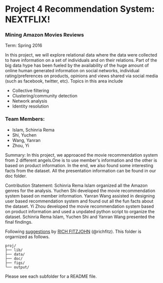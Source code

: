 # Project 4 Recommendation System: NEXTFLIX! 
### Mining Amazon Movies Reviews

Term: Spring 2016

In this project, we will explore relational data where the data were collected to have information on a set of individuals and on their relations. Part of the big data hype has been fueled by the availability of the huge amount of online human generated information on social networks, individual rating/preferences on products, opinions and views shared via social media (such as facebook, twitter, etc). Topics in this area include

- Collective filtering
- Clustering/community detection
- Network analysis
- Identity resolution

### Team Members:
- Islam, Schinria Rema
- Shi, Yuchen
- Wang, Yanran
- Zhou, Yi

Summary: In this project, we approaced the movie recommendation system from 2 different angels.One is to use member's information and the other is based on product information. In the end, we also found some interesting facts from the dataset. All the presentation information can be found in our doc folder. 

Contribution Statement: Schinria Rema Islam organized all the Amazon genres for the analysis. Yuchen Shi developed the movie recommendation system based on member information. Yanran Wang assisted in designing user based recommendation system and found out all the fun facts about the dataset. Yi Zhou developed the movie recommendation system based on product information and used a unpdated python script to organize the dataset.
Schinria Rema Islam, Yuchen Shi and Yanran Wang presented the final findings.


Following [suggestions](http://nicercode.github.io/blog/2013-04-05-projects/) by [RICH FITZJOHN](http://nicercode.github.io/about/#Team) (@richfitz). This folder is orgarnized as follows.

```
proj/
├── lib/
├── data/
├── doc/
├── figs/
└── output/
```

Please see each subfolder for a README file.
